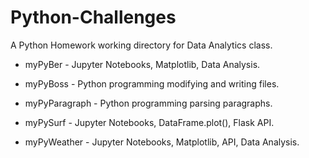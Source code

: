# Python-Challenges

A Python Homework working directory for Data Analytics class.

- myPyBer - Jupyter Notebooks, Matplotlib, Data Analysis.

- myPyBoss - Python programming modifying and writing files.

- myPyParagraph - Python programming parsing paragraphs.

- myPySurf - Jupyter Notebooks, DataFrame.plot(), Flask API.

- myPyWeather - Jupyter Notebooks, Matplotlib, API, Data Analysis.

